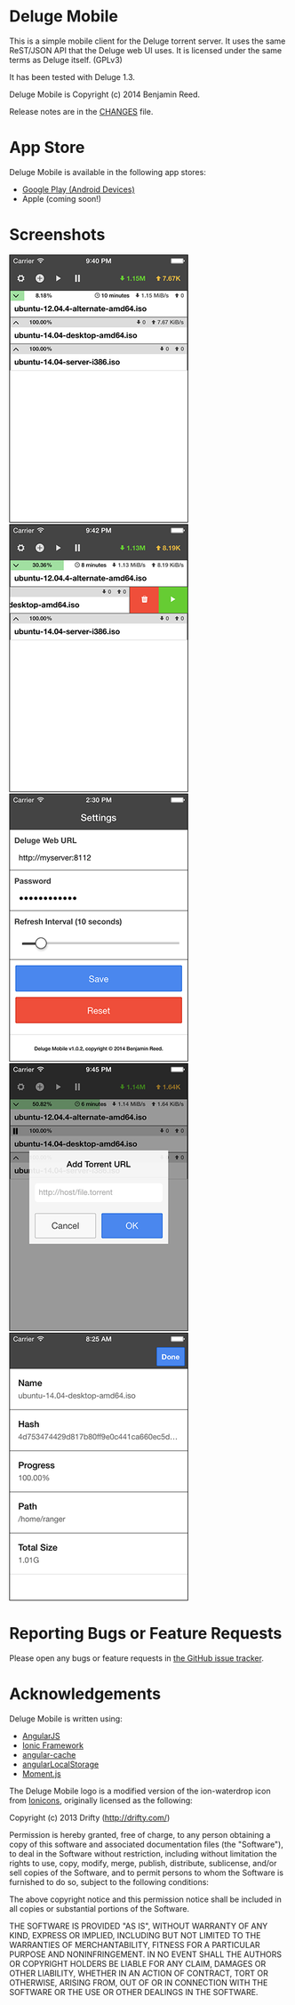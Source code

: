 Deluge Mobile
=============

This is a simple mobile client for the Deluge torrent server.  It uses the same
ReST/JSON API that the Deluge web UI uses.  It is licensed under the same terms
as Deluge itself. (GPLv3)

It has been tested with Deluge 1.3.

Deluge Mobile is Copyright (c) 2014 Benjamin Reed.

Release notes are in the [CHANGES](CHANGES.md) file.

App Store
=========

Deluge Mobile is available in the following app stores:

* [Google Play (Android Devices)](https://play.google.com/store/apps/details?id=com.raccoonfink.deluge_mobile)
* Apple (coming soon!)

Screenshots
===========

![Main Tab View](images/screenshot-main.png) ![Delete, Pause/Resume](images/screenshot-options.png) ![Settings Tab View](images/screenshot-settings.png) ![Add Torrent](images/screenshot-add.png) ![Torrent Details](images/screenshot-details.png)

Reporting Bugs or Feature Requests
==================================

Please open any bugs or feature requests in [the GitHub issue tracker](http://github.com/RangerRick/deluge-mobile/issues).

Acknowledgements
================

Deluge Mobile is written using:

* [AngularJS](https://angularjs.org/)
* [Ionic Framework](http://ionicframework.com/)
* [angular-cache](https://github.com/jmdobry/angular-cache)
* [angularLocalStorage](https://github.com/agrublev/angularLocalStorage)
* [Moment.js](http://momentjs.com/)

The Deluge Mobile logo is a modified version of the ion-waterdrop icon from [Ionicons](http://ionicons.com/), originally licensed as the following:

Copyright (c) 2013 Drifty (http://drifty.com/)

Permission is hereby granted, free of charge, to any person obtaining a copy
of this software and associated documentation files (the "Software"), to deal
in the Software without restriction, including without limitation the rights
to use, copy, modify, merge, publish, distribute, sublicense, and/or sell
copies of the Software, and to permit persons to whom the Software is
furnished to do so, subject to the following conditions:

The above copyright notice and this permission notice shall be included in
all copies or substantial portions of the Software.

THE SOFTWARE IS PROVIDED "AS IS", WITHOUT WARRANTY OF ANY KIND, EXPRESS OR
IMPLIED, INCLUDING BUT NOT LIMITED TO THE WARRANTIES OF MERCHANTABILITY,
FITNESS FOR A PARTICULAR PURPOSE AND NONINFRINGEMENT. IN NO EVENT SHALL THE
AUTHORS OR COPYRIGHT HOLDERS BE LIABLE FOR ANY CLAIM, DAMAGES OR OTHER
LIABILITY, WHETHER IN AN ACTION OF CONTRACT, TORT OR OTHERWISE, ARISING FROM,
OUT OF OR IN CONNECTION WITH THE SOFTWARE OR THE USE OR OTHER DEALINGS IN
THE SOFTWARE.
